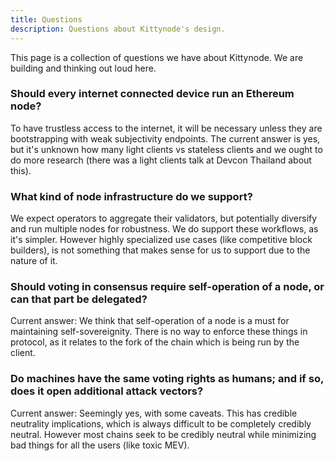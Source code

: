 ```yaml
---
title: Questions 
description: Questions about Kittynode's design.
---
```


This page is a collection of questions we have about Kittynode. We are building and thinking out loud here.

### Should every internet connected device run an Ethereum node?

To have trustless access to the internet, it will be necessary unless they are bootstrapping with weak subjectivity endpoints. The current answer is yes, but it's unknown how many light clients vs stateless clients and we ought to do more research (there was a light clients talk at Devcon Thailand about this).

### What kind of node infrastructure do we support?

We expect operators to aggregate their validators, but potentially diversify and run multiple nodes for robustness. We do support these workflows, as it's simpler. However highly specialized use cases (like competitive block builders), is not something that makes sense for us to support due to the nature of it.

### Should voting in consensus require self-operation of a node, or can that part be delegated?

Current answer: We think that self-operation of a node is a must for maintaining self-sovereignity. There is no way to enforce these things in protocol, as it relates to the fork of the chain which is being run by the client.

### Do machines have the same voting rights as humans; and if so, does it open additional attack vectors?

Current answer: Seemingly yes, with some caveats. This has credible neutrality implications, which is always difficult to be completely credibly neutral. However most chains seek to be credibly neutral while minimizing bad things for all the users (like toxic MEV).
